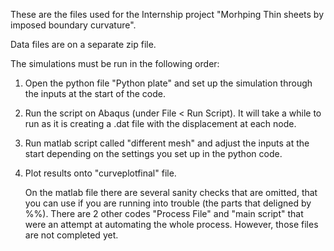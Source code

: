 These are the files used for the Internship project "Morhping Thin sheets by imposed boundary curvature".

Data files are on a separate zip file.

The simulations must be run in the following order:
1. Open the python file "Python plate" and set up the simulation through the inputs at the start of the code.
2. Run the script on Abaqus (under File < Run Script). It will take a while to run as it is creating a .dat file with the displacement at each node.
3. Run matlab script called "different mesh" and adjust the inputs at the start depending on the settings you set up in the python code.
5. Plot results onto "curveplotfinal" file.

   On the matlab file there are several sanity checks that are omitted, that you can use if you are running into trouble (the parts that deligned by %%).
   There are 2 other codes "Process File" and "main script" that were an attempt at automating the whole process. However, those files are not completed yet.
